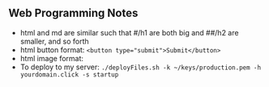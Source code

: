 ## Web Programming Notes

- html and md are similar such that #/h1 are both big and ##/h2 are smaller, and so forth
- html button format: `<button type="submit">Submit</button>`
- html image format: <!-- <img src="bowling.jpg" alt="bowling cartoon" width="200" height="100" /> -->
- To deploy to my server: `./deployFiles.sh -k ~/keys/production.pem -h yourdomain.click -s startup`

